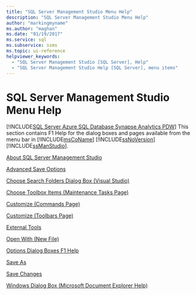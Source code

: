 ```yaml
---
title: "SQL Server Management Studio Menu Help"
description: "SQL Server Management Studio Menu Help"
author: "markingmyname"
ms.author: "maghan"
ms.date: "01/19/2017"
ms.service: sql
ms.subservice: ssms
ms.topic: ui-reference
helpviewer_keywords:
  - "SQL Server Management Studio [SQL Server], Help"
  - "SQL Server Management Studio Help [SQL Server], menu items"
---
```

# SQL Server Management Studio Menu Help
[!INCLUDE[SQL Server Azure SQL Database Synapse Analytics PDW](../../includes/applies-to-version/sql-asdb-asdbmi-asa-pdw.md)]
This section contains F1 Help for the dialog boxes and pages available from the menu bar in [!INCLUDE[msCoName](../../includes/msconame-md.md)] [!INCLUDE[ssNoVersion](../../includes/ssnoversion-md.md)] [!INCLUDE[ssManStudio](../../includes/ssmanstudio-md.md)].  
  
[About SQL Server Management Studio](../../ssms/menu-help/about-sql-server-management-studio.md)  
  
[Advanced Save Options](../../ssms/menu-help/advanced-save-options.md)  
  
[Choose Search Folders Dialog Box &#40;Visual Studio&#41;](../../ssms/menu-help/choose-search-folders-dialog-box-visual-studio.md)  
  
[Choose Toolbox Items &#40;Maintenance Tasks Page&#41;](../../ssms/menu-help/choose-toolbox-items-maintenance-tasks-page.md)  
  
[Customize &#40;Commands Page&#41;](../../ssms/menu-help/customize-commands-page.md)  
  
[Customize &#40;Toolbars Page&#41;](../../ssms/menu-help/customize-toolbars-page.md)  
  
[External Tools](../../ssms/menu-help/external-tools.md)  
  
[Open With &#40;New File&#41;](../../ssms/menu-help/open-with-new-file.md)  
  
[Options Dialog Boxes F1 Help](../../ssms/menu-help/options-dialog-boxes-f1-help.md)  
  
[Save As](../../ssms/menu-help/save-as.md)  
  
[Save Changes](../../ssms/menu-help/save-changes.md)  
  
[Windows Dialog Box &#40;Microsoft Document Explorer Help&#41;](../../ssms/menu-help/windows-dialog-box-microsoft-document-explorer-help.md)  
  
